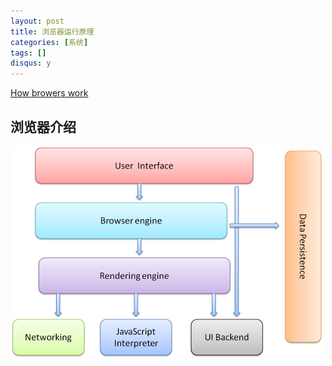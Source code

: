 ```yaml
---
layout: post
title: 浏览器运行原理
categories: [系统]
tags: []
disqus: y
---
```


[How browers work](http://taligarsiel.com/Projects/howbrowserswork1.htm)

## 浏览器介绍

![浏览器组成](images/browser_layers.png)